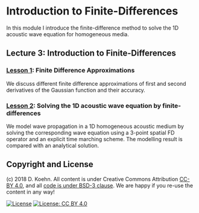 # Introduction to Finite-Differences

In this module I introduce the finite-difference method to solve the 1D acoustic wave equation for homogeneous media.

## Lecture 3: Introduction to Finite-Differences

### [Lesson 1](http://nbviewer.ipython.org/urls/github.com/daniel-koehn/Theory-of-seismic-waves-II/tree/master/03_Intro_finite_differences/1_fd_intro.ipynb): Finite Difference Approximations

We discuss different finite difference approximations of first and second derivatives of the Gaussian function and their accuracy.

### [Lesson 2](http://nbviewer.ipython.org/urls/github.com/daniel-koehn/Theory-of-seismic-waves-II/tree/master/03_Intro_finite_differences/2_fd_ac1d.ipynb): Solving the 1D acoustic wave equation by finite-differences

We model wave propagation in a 1D homogeneous acoustic medium by solving the corresponding wave equation using a 3-point spatial FD operator and an explicit time marching scheme. The modelling result is compared with 
an analytical solution.

## Copyright and License

(c) 2018 D. Koehn. All content is under Creative Commons Attribution [CC-BY 4.0](https://creativecommons.org/licenses/by/4.0/legalcode.txt), and all [code is under BSD-3 clause](https://github.com/engineersCode/EngComp/blob/master/LICENSE). We are happy if you re-use the content in any way!

[![License](https://img.shields.io/badge/License-BSD%203--Clause-blue.svg)](https://opensource.org/licenses/BSD-3-Clause) [![License: CC BY 4.0](https://img.shields.io/badge/License-CC%20BY%204.0-lightgrey.svg)](https://creativecommons.org/licenses/by/4.0/)
